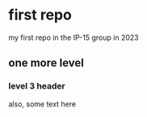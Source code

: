 # first repo

my first repo in the IP-15 group in 2023

## one more level

### level 3 header



also, some text here
